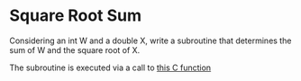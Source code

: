 # Square Root Sum

Considering an int W and a double X, write a subroutine that determines the sum of W and the square root of X.

The subroutine is executed via a call to [this C function](https://github.com/sirkotal/ARM-Assembly/blob/main/root-sum/root_sum.c)
